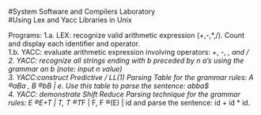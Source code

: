 #System Software and Compilers Laboratory<br />
#Using Lex and Yacc Libraries in Unix<br />

Programs:
1.a. LEX: recognize valid arithmetic expression (+,-,*,/). Count and display each identifier and operator.<br />
1.b. YACC: evaluate arithmetic expression involving operators: +, -, *,
and /<br />
2. YACC: recognize all strings ending with b preceded by n a’s using the grammar an b (note: input n value)<br />
3. YACC:construct Predictive / LL(1) Parsing Table for the grammar rules: A ®aBa , B ®bB | e. Use this table to parse the sentence: abba$<br />
4. YACC: demonstrate Shift Reduce Parsing technique for the grammar rules: E ®E+T | T, T ®T*F | F, F ®(E) | id and parse the sentence: id + id * id.<br />
